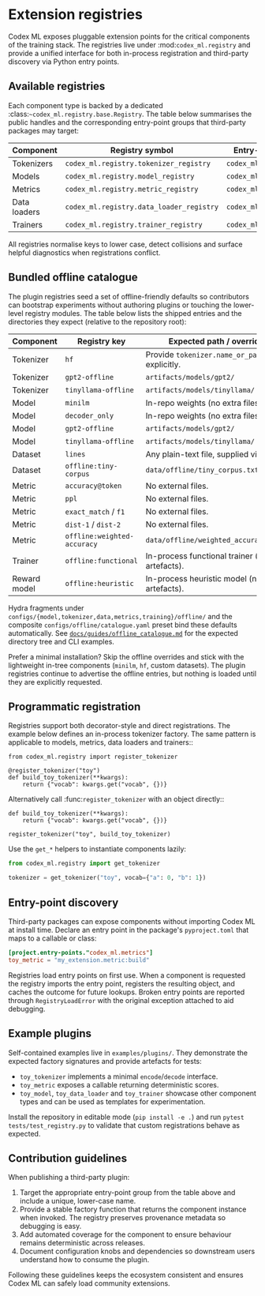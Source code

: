 # Extension registries

Codex ML exposes pluggable extension points for the critical components of the
training stack.  The registries live under :mod:`codex_ml.registry` and provide
a unified interface for both in-process registration and third-party discovery
via Python entry points.

## Available registries

Each component type is backed by a dedicated :class:`~codex_ml.registry.base.Registry`.
The table below summarises the public handles and the corresponding entry-point
groups that third-party packages may target:

| Component     | Registry symbol                             | Entry-point group            |
| ------------- | -------------------------------------------- | ---------------------------- |
| Tokenizers    | ``codex_ml.registry.tokenizer_registry``     | ``codex_ml.tokenizers``      |
| Models        | ``codex_ml.registry.model_registry``         | ``codex_ml.models``          |
| Metrics       | ``codex_ml.registry.metric_registry``        | ``codex_ml.metrics``         |
| Data loaders  | ``codex_ml.registry.data_loader_registry``   | ``codex_ml.data_loaders``    |
| Trainers      | ``codex_ml.registry.trainer_registry``       | ``codex_ml.trainers``        |

All registries normalise keys to lower case, detect collisions and surface
helpful diagnostics when registrations conflict.

## Bundled offline catalogue

The plugin registries seed a set of offline-friendly defaults so contributors
can bootstrap experiments without authoring plugins or touching the lower-level
registry modules.  The table below lists the shipped entries and the directories
they expect (relative to the repository root):

| Component  | Registry key             | Expected path / override                        |
| ---------- | ------------------------ | ------------------------------------------------ |
| Tokenizer  | `hf`                     | Provide `tokenizer.name_or_path` explicitly.     |
| Tokenizer  | `gpt2-offline`           | `artifacts/models/gpt2/`                         |
| Tokenizer  | `tinyllama-offline`      | `artifacts/models/tinyllama/`                    |
| Model      | `minilm`                 | In-repo weights (no extra files).                |
| Model      | `decoder_only`           | In-repo weights (no extra files).                |
| Model      | `gpt2-offline`           | `artifacts/models/gpt2/`                         |
| Model      | `tinyllama-offline`      | `artifacts/models/tinyllama/`                    |
| Dataset    | `lines`                  | Any plain-text file, supplied via `path`.        |
| Dataset    | `offline:tiny-corpus`    | `data/offline/tiny_corpus.txt`                   |
| Metric     | `accuracy@token`         | No external files.                               |
| Metric     | `ppl`                    | No external files.                               |
| Metric     | `exact_match` / `f1`     | No external files.                               |
| Metric     | `dist-1` / `dist-2`      | No external files.                               |
| Metric     | `offline:weighted-accuracy` | `data/offline/weighted_accuracy.json`        |
| Trainer    | `offline:functional`     | In-process functional trainer (no artefacts).    |
| Reward model | `offline:heuristic`    | In-process heuristic model (no artefacts).       |

Hydra fragments under
`configs/{model,tokenizer,data,metrics,training}/offline/` and the composite
`configs/offline/catalogue.yaml` preset bind these defaults automatically. See
[`docs/guides/offline_catalogue.md`](../guides/offline_catalogue.md) for the
expected directory tree and CLI examples.

Prefer a minimal installation?  Skip the offline overrides and stick with the
lightweight in-tree components (`minilm`, `hf`, custom datasets).  The plugin
registries continue to advertise the offline entries, but nothing is loaded
until they are explicitly requested.

## Programmatic registration

Registries support both decorator-style and direct registrations.  The example
below defines an in-process tokenizer factory.  The same pattern is applicable
to models, metrics, data loaders and trainers::

    from codex_ml.registry import register_tokenizer

    @register_tokenizer("toy")
    def build_toy_tokenizer(**kwargs):
        return {"vocab": kwargs.get("vocab", {})}

Alternatively call :func:`register_tokenizer` with an object directly::

    def build_toy_tokenizer(**kwargs):
        return {"vocab": kwargs.get("vocab", {})}

    register_tokenizer("toy", build_toy_tokenizer)

Use the ``get_*`` helpers to instantiate components lazily:

```python
from codex_ml.registry import get_tokenizer

tokenizer = get_tokenizer("toy", vocab={"a": 0, "b": 1})
```

## Entry-point discovery

Third-party packages can expose components without importing Codex ML at install
time.  Declare an entry point in the package's ``pyproject.toml`` that maps to a
callable or class:

```toml
[project.entry-points."codex_ml.metrics"]
toy_metric = "my_extension.metric:build"
```

Registries load entry points on first use.  When a component is requested the
registry imports the entry point, registers the resulting object, and caches the
outcome for future lookups.  Broken entry points are reported through
``RegistryLoadError`` with the original exception attached to aid debugging.

## Example plugins

Self-contained examples live in ``examples/plugins/``.  They demonstrate the
expected factory signatures and provide artefacts for tests:

- ``toy_tokenizer`` implements a minimal ``encode``/``decode`` interface.
- ``toy_metric`` exposes a callable returning deterministic scores.
- ``toy_model``, ``toy_data_loader`` and ``toy_trainer`` showcase other
  component types and can be used as templates for experimentation.

Install the repository in editable mode (``pip install -e .``) and run
``pytest tests/test_registry.py`` to validate that custom registrations behave
as expected.

## Contribution guidelines

When publishing a third-party plugin:

1. Target the appropriate entry-point group from the table above and include a
   unique, lower-case name.
2. Provide a stable factory function that returns the component instance when
   invoked.  The registry preserves provenance metadata so debugging is easy.
3. Add automated coverage for the component to ensure behaviour remains
   deterministic across releases.
4. Document configuration knobs and dependencies so downstream users understand
   how to consume the plugin.

Following these guidelines keeps the ecosystem consistent and ensures Codex ML
can safely load community extensions.

